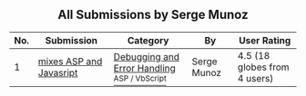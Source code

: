 ﻿<div align="center">

## All Submissions by Serge Munoz

</div>

No.  | Submission | Category | By   | User Rating
---- | ---------- | -------- | ---- | -----------
1 | [mixes ASP and Javasript<br />](https://github.com/Planet-Source-Code/serge-munoz-mixes-asp-and-javasript__4-7564) | [Debugging and Error Handling<br /><sup>ASP / VbScript</sup>](../ByCategory/debugging-and-error-handling__4-6.md) | Serge Munoz | 4.5 (18 globes from 4 users)
